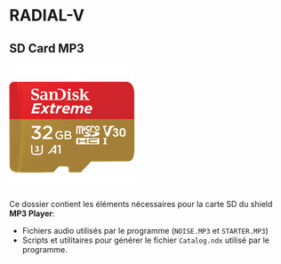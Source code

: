 # RADIAL-V

## SD Card MP3

![carte microSD](microSD.jpg)

Ce dossier contient les éléments nécessaires pour la carte SD du shield **MP3 Player**:

* Fichiers audio utilisés par le programme (`NOISE.MP3` et `STARTER.MP3`)
* Scripts et utilitaires pour générer le fichier `Catalog.ndx` utilisé par le programme.

  

